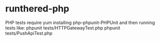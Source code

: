 # runthered-php
PHP tests require yum installing php-phpunit-PHPUnit and then running tests like:
phpunit tests/HTTPGatewayTest.php
phpunit tests/PushApiTest.php

